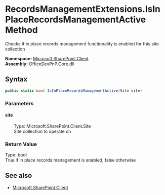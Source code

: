 # RecordsManagementExtensions.IsInPlaceRecordsManagementActive Method  
Checks if in place records management functionality is enabled for this site collection  

**Namespace:** [Microsoft.SharePoint.Client](Microsoft.SharePoint.Client.md)  
**Assembly:** OfficeDevPnP.Core.dll  
## Syntax
```C#
public static bool IsInPlaceRecordsManagementActive(Site site)
```
### Parameters
#### site  
&emsp;&emsp;Type: Microsoft.SharePoint.Client.Site  
&emsp;&emsp;Site collection to operate on  

### Return Value
Type: bool  
True if in place records management is enabled, false otherwise

## See also
- [Microsoft.SharePoint.Client](Microsoft.SharePoint.Client.md)

